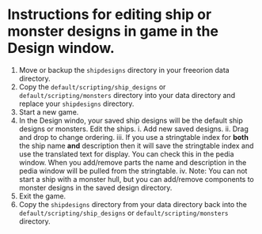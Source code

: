 # Instructions for editing ship or monster designs in game in the Design window.
1. Move or backup the `shipdesigns` directory in your freeorion data directory.
2. Copy the `default/scripting/ship_designs` or `default/scripting/monsters` directory into your
data directory and replace your `shipdesigns` directory.
3. Start a new game.
4. In the Design windo, your saved ship designs will be the default ship designs or monsters.  Edit the ships.
    i. Add new saved designs.
    ii. Drag and drop to change ordering.
    iii. If you use a stringtable index for **both** the ship name **and** description then it will save the stringtable index and use the translated text for display.  You can check this in the pedia window.  When you add/remove parts the name and description in the pedia window will be pulled from the stringtable. 
    iv. Note: You can not start a ship with a monster hull, but you can add/remove components to monster designs in the saved design directory.
5. Exit the game.
6. Copy the `shipdesigns` directory from your data directory back into the `default/scripting/ship_designs` or `default/scripting/monsters` directory.
